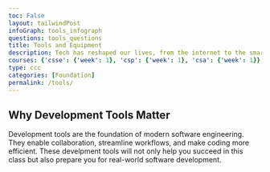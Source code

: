 ```yaml
---
toc: False 
layout: tailwindPost
infoGraph: tools_infograph
questions: tools_questions
title: Tools and Equipment
description: Tech has reshaped our lives, from the internet to the smartphone in your pocket, or the advent of AI. This course is opening new technology possibilities by equipping you with the developer tools that are the keys to boundless technology possibilities.
courses: {'csse': {'week': 1}, 'csp': {'week': 1}, 'csa': {'week': 1}}
type: ccc
categories: [Foundation]
permalink: /tools/
---
```


## Why Development Tools Matter

Development tools are the foundation of modern software engineering. They enable collaboration, streamline workflows, and make coding more efficient. These develpment tools will not only help you succeed in this class but also prepare you for real-world software development.

<script>
  document.addEventListener("DOMContentLoaded", () => {
    // Load saved responses from localStorage
    const questions = {{site.data[page.questions].questions  | jsonify }};
    questions.forEach(question => {
      const textarea = document.getElementById(question.id);
      if (textarea) {
        // Load saved response
        const savedResponse = localStorage.getItem(question.id) || "";
        textarea.value = savedResponse;

        // Save response on input
        textarea.addEventListener("input", () => {
          localStorage.setItem(question.id, textarea.value);
        });
      }
    });
  });
</script>
